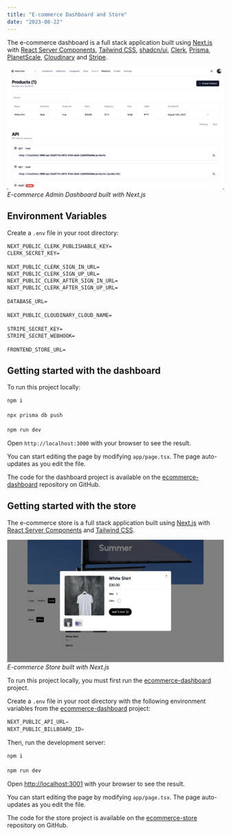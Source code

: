 ```yaml
---
title: "E-commerce Dashboard and Store"
date: "2023-08-22"
---
```


The e-commerce dashboard is a full stack application built using [Next.js](https://nextjs.org) with [React Server Components](https://vercel.com/blog/understanding-react-server-components), [Tailwind CSS](https://tailwindcss.com), [shadcn/ui](https://ui.shadcn.com), [Clerk](https://clerk.com), [Prisma](https://www.prisma.io), [PlanetScale](https://planetscale.com), [Cloudinary](https://cloudinary.com) and [Stripe](https://stripe.com).

![E-commerce Admin Dashboard built with Next.js](1.png)
_E-commerce Admin Dashboard built with Next.js_

## Environment Variables

Create a `.env` file in your root directory:

```
NEXT_PUBLIC_CLERK_PUBLISHABLE_KEY=
CLERK_SECRET_KEY=

NEXT_PUBLIC_CLERK_SIGN_IN_URL=
NEXT_PUBLIC_CLERK_SIGN_UP_URL=
NEXT_PUBLIC_CLERK_AFTER_SIGN_IN_URL=
NEXT_PUBLIC_CLERK_AFTER_SIGN_UP_URL=

DATABASE_URL=

NEXT_PUBLIC_CLOUDINARY_CLOUD_NAME=

STRIPE_SECRET_KEY=
STRIPE_SECRET_WEBHOOK=

FRONTEND_STORE_URL=
```

## Getting started with the dashboard

To run this project locally:

```bash
npm i

npx prisma db push

npm run dev
```

Open `http://localhost:3000` with your browser to see the result.

You can start editing the page by modifying `app/page.tsx`. The page auto-updates as you edit the file.

The code for the dashboard project is available on the [ecommerce-dashboard](https://github.com/eneax/ecommerce-dashboard) repository on GitHub.

## Getting started with the store

The e-commerce store is a full stack application built using [Next.js](https://nextjs.org) with [React Server Components](https://vercel.com/blog/understanding-react-server-components) and [Tailwind CSS](https://tailwindcss.com).

![E-commerce Store built with Next.js](2.png)
_E-commerce Store built with Next.js_

To run this project locally, you must first run the [ecommerce-dashboard](https://github.com/eneax/ecommerce-dashboard) project.

Create a `.env` file in your root directory with the following environment variables from the [ecommerce-dashboard](https://github.com/eneax/ecommerce-dashboard) project:

```js
NEXT_PUBLIC_API_URL=
NEXT_PUBLIC_BILLBOARD_ID=
```

Then, run the development server:

```bash
npm i

npm run dev
```

Open [http://localhost:3001](http://localhost:3001) with your browser to see the result.

You can start editing the page by modifying `app/page.tsx`. The page auto-updates as you edit the file.

The code for the store project is available on the [ecommerce-store](https://github.com/eneax/ecommerce-store) repository on GitHub.
